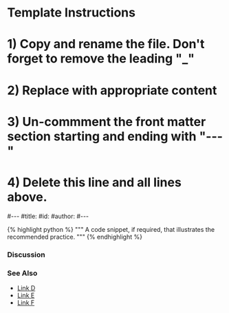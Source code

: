 # Template Instructions
# 1) Copy and rename the file. Don't forget to remove the leading "_" 
# 2) Replace <Instructional text> with appropriate content
# 3) Un-commment the front matter section starting and ending with "---" 
# 4) Delete this line and all lines above. 
#---
#title: <Best Practice Title>
#id: <best-practice-title>
#author: <github-username>
#---

<Summary of best practice>

{% highlight python %}
    """
    A code snippet, if required, that illustrates the recommended practice.
    """
{% endhighlight %}

### Discussion 

<A discussion of the recommended practice>

### See Also

- [Link D](http:www.google.com)
- [Link E](http:www.google.com)
- [Link F](http:www.google.com)
